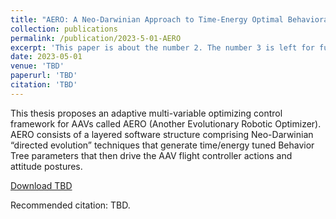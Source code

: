 ```yaml
---
title: "AERO: A Neo-Darwinian Approach to Time-Energy Optimal Behavioral Robotics"
collection: publications
permalink: /publication/2023-5-01-AERO
excerpt: 'This paper is about the number 2. The number 3 is left for future work.'
date: 2023-05-01
venue: 'TBD'
paperurl: 'TBD'
citation: 'TBD'
---
```

This thesis proposes an adaptive multi-variable optimizing control framework for AAVs called AERO (Another Evolutionary Robotic Optimizer). AERO consists of a layered software structure comprising Neo-Darwinian “directed evolution” techniques that generate time/energy tuned Behavior Tree parameters that then drive the AAV flight controller actions and attitude postures.

[Download TBD]()

Recommended citation: TBD.